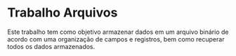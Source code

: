 # Trabalho Arquivos
Este trabalho tem como objetivo armazenar dados em um arquivo binário de acordo com uma organização de campos e registros, bem como recuperar todos os dados armazenados.